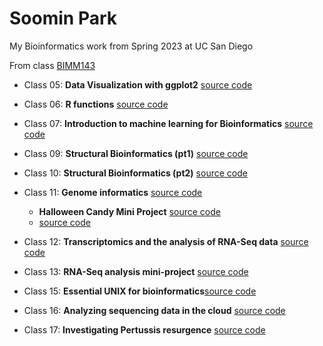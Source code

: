 # Soomin Park
My Bioinformatics work from Spring 2023 at UC San Diego

From class [BIMM143](https://bioboot.github.io/bimm143_S23/)

- Class 05: **Data Visualization with ggplot2** [source code](https://github.com/soominpark33/bimm143/blob/main/class05/class05.qmd)

- Class 06: **R functions** [source code](https://github.com/soominpark33/bimm143/blob/main/class06/class6.qmd)

- Class 07: **Introduction to machine learning for Bioinformatics** [source code](https://github.com/soominpark33/bimm143/blob/main/class07/class07.qmd)

- Class 09: **Structural Bioinformatics (pt1)** [source code](https://github.com/soominpark33/bimm143/blob/main/class09/class9.qmd)

- Class 10: **Structural Bioinformatics (pt2)** [source code](https://github.com/soominpark33/bimm143/blob/main/class10/class10.qmd)

- Class 11: **Genome informatics** [source code](https://github.com/soominpark33/bimm143/blob/main/class11online/genomeinformatics.qmd)
   
   - **Halloween Candy Mini Project** [source code](https://github.com/soominpark33/bimm143/blob/main/Class11/halloweencandy.qmd)
   - [source code](https://github.com/soominpark33/bimm143/blob/main/Class11/halloweencandy.pdf)

- Class 12: **Transcriptomics and the analysis of RNA-Seq data** [source code](https://github.com/soominpark33/bimm143/blob/main/class12/class12.qmd)

- Class 13: **RNA-Seq analysis mini-project** [source code](https://github.com/soominpark33/bimm143/blob/main/Class13/Class13.qmd)

- Class 15: **Essential UNIX for bioinformatics**[source code](https://github.com/soominpark33/bimm143/blob/main/class15/homework15.qmd)

- Class 16: **Analyzing sequencing data in the cloud** [source code](https://github.com/soominpark33/bimm143/blob/main/lab16ec/lab16ec.qmd)

- Class 17: **Investigating Pertussis resurgence** [source code](https://github.com/soominpark33/bimm143/blob/main/class17pertussis/Pertussis.qmd)
